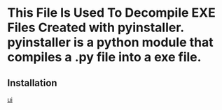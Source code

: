 # This File Is Used To Decompile EXE Files Created with pyinstaller. pyinstaller is a python module that compiles a .py file into a exe file.

## Installation
[ui](rtst)
